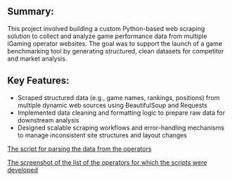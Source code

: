 ## Summary:
This project involved building a custom Python-based web scraping solution to collect and analyze game performance data from multiple iGaming operator websites. The goal was to support the launch of a game benchmarking tool by generating structured, clean datasets for competitor and market analysis.

## Key Features:
- Scraped structured data (e.g., game names, rankings, positions) from multiple dynamic web sources using BeautifulSoup and Requests
- Implemented data cleaning and formatting logic to prepare raw data for downstream analysis
- Designed scalable scraping workflows and error-handling mechanisms to manage inconsistent site structures and layout changes


[The script for parsing the data from the operators](https://github.com/Sanskruti1702/Python-web-scraping-scripts/blob/main/Game%20Performance%20Analysis/10cric.py)

[The screenshot of the list of the operators for which the scripts were developed](https://github.com/Sanskruti1702/Python-web-scraping-scripts/blob/main/Game%20Performance%20Analysis/Screenshot%202025-07-04%20040355.png)
